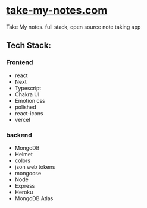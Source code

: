 # [take-my-notes.com](https://take-my-notes.com)

Take My notes. full stack, open source note taking app

## Tech Stack: 

### Frontend 
* react
* Next
* Typescript
* Chakra UI 
* Emotion css 
* polished
* react-icons
* vercel


### backend 
* MongoDB
* Helmet 
* colors
* json web tokens 
* mongoose 
* Node 
* Express 
* Heroku 
* MongoDB Atlas 

